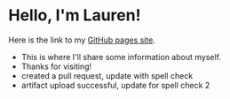 # Hello, I'm Lauren!

Here is the link to my [GitHub pages site](https://laurenrhuang.github.io/).
- This is where I'll share some information about myself.
- Thanks for visiting!
- created a pull request, update with spell check
- artifact upload successful, update for spell check 2

